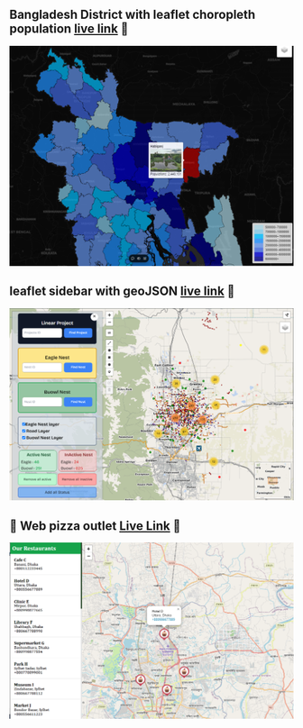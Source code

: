 ## Bangladesh District with leaflet choropleth population  [live link](https://bangladesh-leaflet.vercel.app/) 🔗

![image](./mapismapping.png)

## leaflet sidebar with geoJSON [live link](https://leaflet-srs.vercel.app/) 👋

![image](./leaflet-sidebar.png)


##  🍕 Web pizza outlet  [Live Link](https://leaflet-on-go.vercel.app/) 🔗
![image](./outlet.png)

